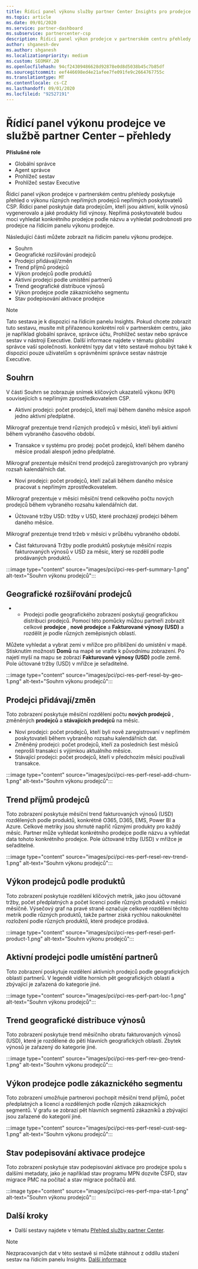 ```yaml
---
title: Řídicí panel výkonu služby partner Center Insights pro prodejce
ms.topic: article
ms.date: 09/01/2020
ms.service: partner-dashboard
ms.subservice: partnercenter-csp
description: Řídicí panel výkon prodejce v partnerském centru přehledy poskytuje přehled o výkonu různých nepřímých prodejců nepřímých poskytovatelů CSP.
author: shganesh-dev
ms.author: shganesh
ms.localizationpriority: medium
ms.custom: SEOMAY.20
ms.openlocfilehash: 94cf24309486628d92878e0d8d5038b45c7b85df
ms.sourcegitcommit: eef446698ed4e21afee7fe091fe9c2664767755c
ms.translationtype: MT
ms.contentlocale: cs-CZ
ms.lasthandoff: 09/01/2020
ms.locfileid: "92527191"
---
```

# <a name="reseller-performance-dashboard-in-partner-center-insights"></a>Řídicí panel výkonu prodejce ve službě partner Center – přehledy

**Příslušné role**

- Globální správce
- Agent správce
- Prohlížeč sestav
- Prohlížeč sestav Executive

Řídicí panel výkon prodejce v partnerském centru přehledy poskytuje přehled o výkonu různých nepřímých prodejců nepřímých poskytovatelů CSP. Řídicí panel poskytuje data prodejcům, kteří jsou aktivní, kolik výnosů vygenerovalo a jaké produkty řídí výnosy. Nepřímá poskytovatelé budou moci vyhledat konkrétního prodejce podle názvu a vyhledat podrobnosti pro prodejce na řídicím panelu výkonu prodejce.

Následující části můžete zobrazit na řídicím panelu výkonu prodejce.

- Souhrn
- Geografické rozšiřování prodejců
- Prodejci přidávají/změn 
- Trend příjmů prodejců 
- Výkon prodejců podle produktů
- Aktivní prodejci podle umístění partnerů
- Trend geografické distribuce výnosů
- Výkon prodejce podle zákaznického segmentu
- Stav podepisování aktivace prodejce

 > [!NOTE]
 > Tato sestava je k dispozici na řídicím panelu Insights. Pokud chcete zobrazit tuto sestavu, musíte mít přiřazenou konkrétní roli v partnerském centru, jako je například globální správce, správce účtu, Prohlížeč sestav nebo správce sestav v nástroji Executive. Další informace najdete v tématu globální správce vaší společnosti. konkrétní typy dat v této sestavě mohou být také k dispozici pouze uživatelům s oprávněními správce sestav nástroje Executive.

## <a name="summary"></a>Souhrn

V části Souhrn se zobrazuje snímek klíčových ukazatelů výkonu (KPI) souvisejících s nepřímým zprostředkovatelem CSP.

- Aktivní prodejci: počet prodejců, kteří mají během daného měsíce aspoň jedno aktivní předplatné.

Mikrograf prezentuje trend různých prodejců v měsíci, kteří byli aktivní během vybraného časového období.

- Transakce v systému pro prodej: počet prodejců, kteří během daného měsíce prodali alespoň jedno předplatné. 

Mikrograf prezentuje měsíční trend prodejců zaregistrovaných pro vybraný rozsah kalendářních dat.

- Noví prodejci: počet prodejců, kteří začali během daného měsíce pracovat s nepřímým zprostředkovatelem. 

Mikrograf prezentuje v měsíci měsíční trend celkového počtu nových prodejců během vybraného rozsahu kalendářních dat.

- Účtované tržby USD: tržby v USD, které procházejí prodejci během daného měsíce. 

Mikrograf prezentuje trend tržeb v měsíci v průběhu vybraného období.

- Část fakturovaná Tržby podle produktů poskytuje měsíční rozpis fakturovaných výnosů v USD za měsíc, který se rozdělí podle prodávaných produktů. 

:::image type="content" source="images/pci/pci-res-perf-summary-1.png" alt-text="Souhrn výkonu prodejců":::

## <a name="geographical-spread-of-resellers"></a>Geografické rozšiřování prodejců

* * Prodejci podle geografického zobrazení poskytují geografickou distribuci prodejců. Pomocí této pomůcky můžou partneři zobrazit celkové **prodejce** , **nové prodejce** a **Fakturované výnosy (USD)** a rozdělit je podle různých zeměpisných oblastí.

Můžete vyhledat a vybrat zemi v mřížce pro přiblížení do umístění v mapě. Stisknutím možnosti **Domů** na mapě se vraťte k původnímu zobrazení. Po najetí myší na mapu se zobrazí **Fakturované výnosy (USD)** podle země. Pole účtované tržby (USD) v mřížce je seřaditelné.

:::image type="content" source="images/pci/pci-res-perf-resel-by-geo-1.png" alt-text="Souhrn výkonu prodejců":::

## <a name="resellers-addchurns"></a>Prodejci přidávají/změn

Toto zobrazení poskytuje měsíční rozdělení počtu **nových prodejců** , změněných **prodejců** a **stávajících prodejců** na měsíc. 

- Noví prodejci: počet prodejců, kteří byli nově zaregistrovaní v nepřímém poskytovateli během vybraného rozsahu kalendářních dat.
- Změněný prodejci: počet prodejců, kteří za posledních šest měsíců neprošli transakcí s výjimkou aktuálního měsíce.
- Stávající prodejci: počet prodejců, kteří v předchozím měsíci používali transakce.

:::image type="content" source="images/pci/pci-res-perf-resel-add-churn-1.png" alt-text="Souhrn výkonu prodejců":::

## <a name="resellers-revenue-trend"></a>Trend příjmů prodejců 

Toto zobrazení poskytuje měsíční trend fakturovaných výnosů (USD) rozdělených podle produktů, konkrétně O365, D365, EMS, Power BI a Azure. Celkové metriky jsou shrnuté napříč různými produkty pro každý měsíc. Partner může vyhledat konkrétního prodejce podle názvu a vyhledat data tohoto konkrétního prodejce. Pole účtované tržby (USD) v mřížce je seřaditelné.

:::image type="content" source="images/pci/pci-res-perf-resel-rev-trend-1.png" alt-text="Souhrn výkonu prodejců":::

## <a name="reseller-performance-by-products"></a>Výkon prodejců podle produktů

Toto zobrazení poskytuje rozdělení klíčových metrik, jako jsou účtované tržby, počet předplatných a počet licencí podle různých produktů v měsíci měsíčně. Výsečový graf na pravé straně označuje celkové rozdělení těchto metrik podle různých produktů, takže partner získá rychlou nakouknětei rozložení podle různých produktů, které prodejce prodává.

:::image type="content" source="images/pci/pci-res-perf-resel-perf-product-1.png" alt-text="Souhrn výkonu prodejců":::

## <a name="active-resellers-by-partner-locations"></a>Aktivní prodejci podle umístění partnerů

Toto zobrazení poskytuje rozdělení aktivních prodejců podle geografických oblastí partnerů. V legendě vidíte horních pět geografických oblastí a zbývající je zařazená do kategorie jiné.

:::image type="content" source="images/pci/pci-res-perf-part-loc-1.png" alt-text="Souhrn výkonu prodejců":::

## <a name="revenue-geo-distribution-trend"></a>Trend geografické distribuce výnosů

Toto zobrazení poskytuje trend měsíčního obratu fakturovaných výnosů (USD), které je rozdělené do pěti hlavních geografických oblastí.  Zbytek výnosů je zařazený do kategorie jiné.

:::image type="content" source="images/pci/pci-res-perf-rev-geo-trend-1.png" alt-text="Souhrn výkonu prodejců":::

## <a name="reseller-performance-by-customer-segment"></a>Výkon prodejce podle zákaznického segmentu

Toto zobrazení umožňuje partnerovi pochopit měsíční trend příjmů, počet předplatných a licencí a rozdělených podle různých zákaznických segmentů. V grafu se zobrazí pět hlavních segmentů zákazníků a zbývající jsou zařazené do kategorií jiné.

:::image type="content" source="images/pci/pci-res-perf-resel-cust-seg-1.png" alt-text="Souhrn výkonu prodejců":::

## <a name="reseller-mpa-signing-status"></a>Stav podepisování aktivace prodejce

Toto zobrazení poskytuje stav podepisování aktivace pro prodejce spolu s dalšími metadaty, jako je například stav programu MPN dozvíte ČSFD, stav migrace PMC na počítač a stav migrace počítačů atd.

:::image type="content" source="images/pci/pci-res-perf-mpa-stat-1.png" alt-text="Souhrn výkonu prodejců":::

## <a name="next-steps"></a>Další kroky

- Další sestavy najdete v tématu [Přehled služby partner Center](partner-center-insights.md).

>[!NOTE] 
> Nezpracovaných dat v této sestavě si můžete stáhnout z oddílu stažení sestav na řídicím panelu Insights. [Další informace](pci-download-reports.md) 
